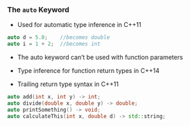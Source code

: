 ### The ```auto``` Keyword

* Used for automatic type inference in C++11

```cpp
auto d = 5.0;    //becomes double
auto i = 1 + 2;  //becomes int
```

* The auto keyword can’t be used with function parameters

* Type inference for function return types in C++14 

* Trailing return type syntax in C++11

```cpp
auto add(int x, int y) -> int;
auto divide(double x, double y) -> double;
auto printSomething() -> void;
auto calculateThis(int x, double d) -> std::string;
```
